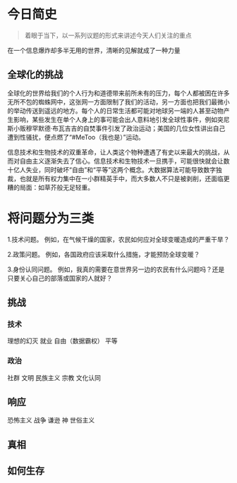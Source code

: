 # 今日简史
>着眼于当下，以一系列议题的形式来讲述今天人们关注的重点

在一个信息爆炸却多半无用的世界，清晰的见解就成了一种力量
## 全球化的挑战
全球化的世界给我们的个人行为和道德带来前所未有的压力，每个人都被困在许多无所不包的蜘蛛网中，这张网一方面限制了我们的活动，另一方面也把我们最微小的举动传送到遥远的地方。每个人的日常生活都可能对地球另一端的人甚至动物产生影响，某些发生在单个人身上的事可能会出人意料地引发全球性事件，例如突尼斯小贩穆罕默德·布瓦吉吉的自焚事件引发了政治运动；美国的几位女性讲出自己遭到性骚扰，便点燃了“#MeToo（我也是）”运动。

信息技术和生物技术的双重革命，让人类这个物种遭遇了有史以来最大的挑战，从而对自由主义逐渐失去了信心。信息技术和生物技术一旦携手，可能很快就会让数十亿人失业，同时破坏“自由”和“平等”这两个概念。大数据算法可能导致数字独裁，也就是所有权力集中在一小群精英手中，而大多数人不只是被剥削，还面临更糟的局面：如草芥般无足轻重。

# 将问题分为三类
1.技术问题。
例如，在气候干燥的国家，农民如何应对全球变暖造成的严重干旱？ 

2.政策问题。
例如，各国政府应该采取什么措施，才能预防全球变暖？ 

3.身份认同问题。
例如，我真的需要在意世界另一边的农民有什么问题吗？还是只要关心自己的部落或国家的人就好？

## 挑战
### 技术
理想的幻灭
就业
自由（数据霸权）
平等
### 政治
社群
文明
民族主义
宗教
文化认同
## 响应
恐怖主义
战争
谦逊
神
世俗主义
## 真相

## 如何生存
